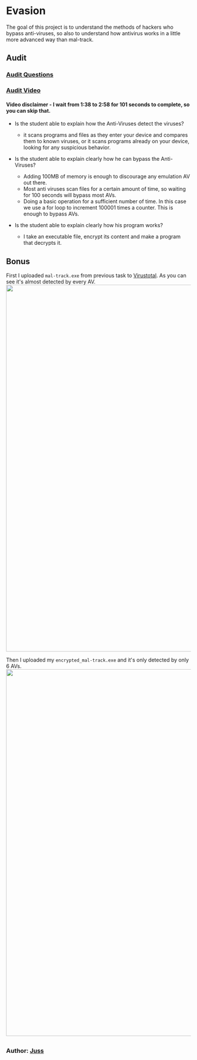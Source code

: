 # Evasion
The goal of this project is to understand the methods of hackers who bypass anti-viruses, so also to understand how antivirus works in a little more advanced way than mal-track.

## Audit 
### [Audit Questions](https://github.com/01-edu/public/tree/master/subjects/cybersecurity/evasion/audit)
### [Audit Video](https://youtu.be/T8oxhKJ62gM)
#### Video disclaimer - I wait from 1:38 to 2:58 for 101 seconds to complete, so you can skip that.

- Is the student able to explain how the Anti-Viruses detect the viruses?
    - it scans programs and files as they enter your device and compares them to known viruses, or it scans programs already on your device, looking for any suspicious behavior.

- Is the student able to explain clearly how he can bypass the Anti-Viruses?
    - Adding 100MB of memory is enough to discourage any emulation AV out there.
    - Most anti viruses scan files for a certain amount of time, so waiting for 100 seconds will bypass most AVs. 
    - Doing a basic operation for a sufficient number of time. In this case we use a for loop to increment 100001 times a counter. This is enough to bypass AVs.

- Is the student able to explain clearly how his program works?
    - I take an executable file, encrypt its content and make a program that decrypts it.

## Bonus

First I uploaded `mal-track.exe` from previous task to [Virustotal](https://www.virustotal.com/gui/home/upload). As you can see it's almost detected by every AV.   
<img src="https://01.kood.tech/git/juss/evasion/raw/branch/master/images/malexe.png" width="1000" heigth="400"/>     

Then I uploaded my `encrypted_mal-track.exe` and it's only detected by only 6 AVs.   
<img src="https://01.kood.tech/git/juss/evasion/raw/branch/master/images/encrypted_malexe.png" width="1000" heigth="400"/>     

##
### Author: [Juss](https://01.kood.tech/git/juss)